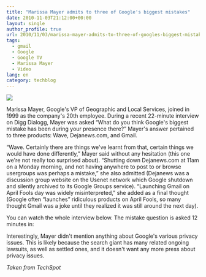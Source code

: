 ```yaml
---
title: "Marissa Mayer admits to three of Google's biggest mistakes"
date: 2010-11-03T21:12:00+00:00
layout: single
author_profile: true
url: 2010/11/03/marissa-mayer-admits-to-three-of-googles-biggest-mistakes/
tags:
  - gmail
  - Google
  - Google TV
  - Marissa Mayer
  - Video
lang: en
category: techblog
---
```

[![](http://2.bp.blogspot.com/_vaUVXcmC3OI/TNHO2tVQRUI/AAAAAAAADAo/NlQ_Upd2l1c/s200/1103-marissa-mayer_at.jpg)](http://2.bp.blogspot.com/_vaUVXcmC3OI/TNHO2tVQRUI/AAAAAAAADAo/NlQ_Upd2l1c/s1600/1103-marissa-mayer_at.jpg)

Marissa Mayer, Google's VP of Geographic and Local Services, joined in 1999 as the company's 20th employee. During a recent 22-minute interview on Digg Dialogg, Mayer was asked “What do you think Google's biggest mistake has been during your presence there?” Mayer's answer pertained to three products: Wave, Dejanews.com, and Gmail.

“Wave. Certainly there are things we've learnt from that, certain things we would have done differently,” Mayer said without any hesitation (this one we're not really too surprised about). “Shutting down Dejanews.com at 11am on a Monday morning, and not having anywhere to post to or browse usergroups was perhaps a mistake,” she also admitted (Dejanews was a discussion group website on the Usenet network which Google shutdown and silently archived to its Google Groups service). “Launching Gmail on April Fools day was widely misinterpreted,” she added as a final thought (Google often “launches” ridiculous products on April Fools, so many thought Gmail was a joke until they realized it was still around the next day).

You can watch the whole interview below. The mistake question is asked 12 minutes in:

Interestingly, Mayer didn't mention anything about Google's various privacy issues. This is likely because the search giant has many related ongoing lawsuits, as well as settled ones, and it doesn't want any more press about privacy issues.

_Taken from TechSpot_